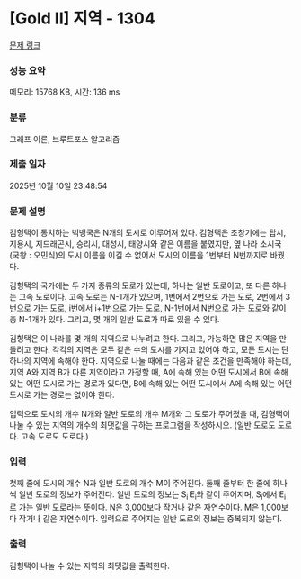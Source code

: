 # [Gold II] 지역 - 1304 

[문제 링크](https://www.acmicpc.net/problem/1304) 

### 성능 요약

메모리: 15768 KB, 시간: 136 ms

### 분류

그래프 이론, 브루트포스 알고리즘

### 제출 일자

2025년 10월 10일 23:48:54

### 문제 설명

<p>김형택이 통치하는 빅뱅국은 N개의 도시로 이루어져 있다. 김형택은 초창기에는 탑시, 지용시, 지드래곤시, 승리시, 대성시, 태양시와 같은 이름을 붙였지만, 옆 나라 소시국 (국왕 : 오민식)의 도시 이름을 이길 수 없어서 도시의 이름을 1번부터 N번까지로 바꿨다.</p>

<p>김형택의 국가에는 두 가지 종류의 도로가 있는데, 하나는 일반 도로이고, 또 다른 하나는 고속 도로이다. 고속 도로는 N-1개가 있으며, 1번에서 2번으로 가는 도로, 2번에서 3번으로 가는 도로, i번에서 i+1번으로 가는 도로, N-1번에서 N번으로 가는 도로와 같이 총 N-1개가 있다. 그리고, 몇 개의 일반 도로가 따로 있을 수 있다.</p>

<p>김형택은 이 나라를 몇 개의 지역으로 나누려고 한다. 그리고, 가능하면 많은 지역을 만들려고 한다. 각각의 지역은 모두 같은 수의 도시를 가지고 있어야 하고, 모든 도시는 단 하나의 지역에 속해야 한다. 지역으로 나눌 때에는 다음과 같은 조건을 만족해야 하는데, 지역 A와 지역 B가 다른 지역이라고 가정할 때, A에 속해 있는 어떤 도시에서 B에 속해 있는 어떤 도시로 가는 경로가 있다면, B에 속해 있는 어떤 도시에서 A에 속해 있는 어떤 도시로 가는 경로는 없어야 한다.</p>

<p>입력으로 도시의 개수 N개와 일반 도로의 개수 M개와 그 도로가 주어졌을 때, 김형택이 나눌 수 있는 지역의 개수의 최댓값을 구하는 프로그램을 작성하시오. (일반 도로도 도로다. 고속 도로도 도로다.)</p>

### 입력 

 <p>첫째 줄에 도시의 개수 N과 일반 도로의 개수 M이 주어진다. 둘째 줄부터 한 줄에 하나씩 일반 도로의 정보가 주어진다. 일반 도로의 정보는 S<sub>i</sub> E<sub>i</sub>와 같이 주어지며, S<sub>i</sub>에서 E<sub>i</sub>로 가는 일반 도로라는 뜻이다. N은 3,000보다 작거나 같은 자연수이다. M은 1,000보다 작거나 같은 자연수이다. 입력으로 주어지는 일반 도로의 정보는 중복되지 않는다.</p>

### 출력 

 <p>김형택이 나눌 수 있는 지역의 최댓값을 출력한다.</p>

